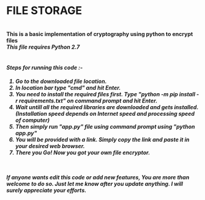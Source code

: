 # FILE STORAGE<br/>
<br/>
<b>This is a basic implementation of cryptography using python to encrypt files<b><br/>
  <i>This file requires Python 2.7<i><br/>
    <br/>
<h4>Steps for running this code :-<h4>
  <ol>
    <li>Go to the downloaded file location.</li>
    <li>In location bar type "cmd" and hit Enter.</li>
    <li>You need to install the required files first. Type "python -m pip install -r requirements.txt" on command prompt and hit Enter.</li>
    <li>Wait untill all the required libraries are downloaded and gets installed. (Installation speed depends on Internet speed and processing speed of computer)</li>
    <li>Then simply run "app.py" file using command prompt using "python app.py"</li>
    <li>You will be provided with a link. Simply copy the link and paste it in your desired web browser.</li>
    <li>There you Go! Now you got your own file encryptor.</li>
  </ol>
  <br/>
  <br/>
  <i>If anyone wants edit this code or add new features, You are more than welcome to do so. Just let me know after you update anything. I will surely appreciate your efforts.<i>
